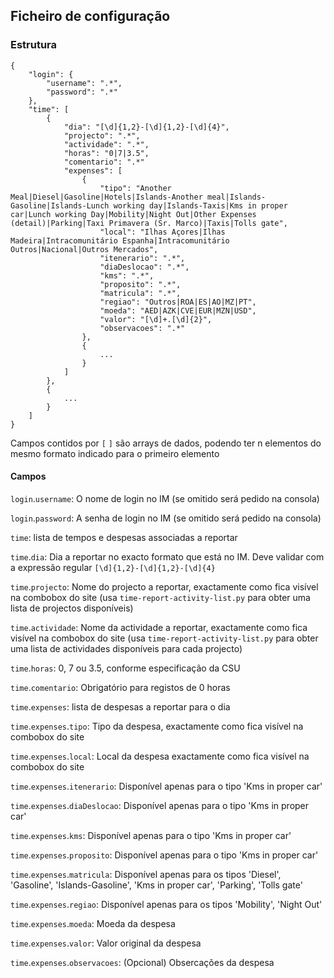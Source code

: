 ## Ficheiro de configuração

### Estrutura

    {
        "login": {
            "username": ".*",
            "password": ".*"
        },
        "time": [
            {
                "dia": "[\d]{1,2}-[\d]{1,2}-[\d]{4}",
                "projecto": ".*",
                "actividade": ".*",
                "horas": "0|7|3.5",
				"comentario": ".*"
				"expenses": [
					{
						"tipo": "Another Meal|Diesel|Gasoline|Hotels|Islands-Another meal|Islands-Gasoline|Islands-Lunch working day|Islands-Taxis|Kms in proper car|Lunch working Day|Mobility|Night Out|Other Expenses (detail)|Parking|Taxi Primavera (Sr. Marco)|Taxis|Tolls gate",
						"local": "Ilhas Açores|Ilhas Madeira|Intracomunitário Espanha|Intracomunitário Outros|Nacional|Outros Mercados",
						"itenerario": ".*",
						"diaDeslocao": ".*",
						"kms": ".*",
						"proposito": ".*",
						"matricula": ".*",
						"regiao": "Outros|ROA|ES|AO|MZ|PT",
						"moeda": "AED|AZK|CVE|EUR|MZN|USD",
						"valor": "[\d]+.[\d]{2}",
						"observacoes": ".*"
					},
					{
						...
					}
				]
            },
			{
				...
			}
        ]
    }
	
Campos contidos por `[` `]` são arrays de dados, podendo ter n elementos do mesmo formato indicado para o primeiro elemento

#### Campos

`login`.`username`: O nome de login no IM (se omitido será pedido na consola)

`login`.`password`: A senha de login no IM (se omitido será pedido na consola)

`time`: lista de tempos e despesas associadas a reportar

`time`.`dia`: Dia a reportar no exacto formato que está no IM. Deve validar com a expressão regular `[\d]{1,2}-[\d]{1,2}-[\d]{4}`

`time`.`projecto`: Nome do projecto a reportar, exactamente como fica visível na combobox do site (usa `time-report-activity-list.py` para obter uma lista de projectos disponíveis)

`time`.`actividade`: Nome da actividade a reportar, exactamente como fica visível na combobox do site (usa `time-report-activity-list.py` para obter uma lista de actividades disponíveis para cada projecto)

`time`.`horas`: 0, 7 ou 3.5, conforme especificação da CSU

`time`.`comentario`: Obrigatório para registos de 0 horas

`time`.`expenses`: lista de despesas a reportar para o dia

`time`.`expenses`.`tipo`: Tipo da despesa, exactamente como fica visível na combobox do site

`time`.`expenses`.`local`: Local da despesa exactamente como fica visível na combobox do site

`time`.`expenses`.`itenerario`: Disponível apenas para o tipo 'Kms in proper car'

`time`.`expenses`.`diaDeslocao`: Disponível apenas para o tipo 'Kms in proper car'

`time`.`expenses`.`kms`: Disponível apenas para o tipo 'Kms in proper car'

`time`.`expenses`.`proposito`: Disponível apenas para o tipo 'Kms in proper car'

`time`.`expenses`.`matricula`: Disponível apenas para os tipos 'Diesel', 'Gasoline', 'Islands-Gasoline', 'Kms in proper car', 'Parking', 'Tolls gate'

`time`.`expenses`.`regiao`:  Disponível apenas para os tipos 'Mobility', 'Night Out'

`time`.`expenses`.`moeda`: Moeda da despesa

`time`.`expenses`.`valor`: Valor original da despesa

`time`.`expenses`.`observacoes`: (Opcional) Obsercações da despesa
